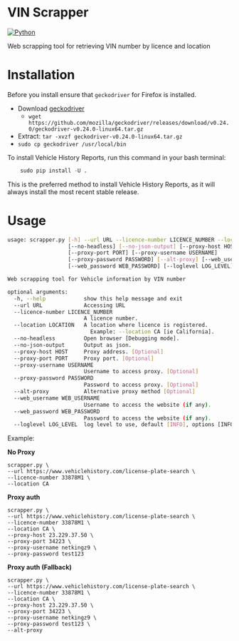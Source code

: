 
# VIN Scrapper

[![Python](https://img.shields.io/badge/Python-3.6%2B-red.svg)](https://www.python.org/downloads/)

Web scrapping tool for retrieving VIN number by licence and location

# Installation

Before you install ensure that `geckodriver` for Firefox is installed.

 - Download [geckodriver](https://github.com/mozilla/geckodriver)
	 -  ```wget https://github.com/mozilla/geckodriver/releases/download/v0.24.0/geckodriver-v0.24.0-linux64.tar.gz```
- Extract: ```tar -xvzf geckodriver-v0.24.0-linux64.tar.gz```
-  `sudo cp geckodriver /usr/local/bin`

To install Vehicle History Reports, run this command in your bash terminal:

```python
    sudo pip install -U .
```

This is the preferred method to install Vehicle History Reports, as it will always install the most recent stable release.

# Usage

```bash
usage: scrapper.py [-h] --url URL --licence-number LICENCE_NUMBER --location LOCATION
                   [--no-headless] [--no-json-output] [--proxy-host HOST]
                   [--proxy-port PORT] [--proxy-username USERNAME]
                   [--proxy-password PASSWORD] [--alt-proxy] [--web_username WEB_USERNAME]
                   [--web_password WEB_PASSWORD] [--loglevel LOG_LEVEL]

Web scrapping tool for Vehicle information by VIN number

optional arguments:
  -h, --help            show this help message and exit
  --url URL             Accessing URL
  --licence-number LICENCE_NUMBER
                        A licence number.
  --location LOCATION   A location where licence is registered.
                          Example: --location CA [ie California].
  --no-headless         Open browser [Debugging mode].
  --no-json-output      Output as json.
  --proxy-host HOST     Proxy address. [Optional]
  --proxy-port PORT     Proxy port. [Optional]
  --proxy-username USERNAME
                        Username to access proxy. [Optional]
  --proxy-password PASSWORD
                        Password to access proxy. [Optional]
  --alt-proxy           Alternative proxy method [Optional]
  --web_username WEB_USERNAME
                        Username to access the website (if any).
  --web_password WEB_PASSWORD
                        Password to access the website (if any).
  --loglevel LOG_LEVEL  log level to use, default [INFO], options [INFO, DEBUG, ERROR]
```

Example:

**No Proxy**
```
scrapper.py \
--url https://www.vehiclehistory.com/license-plate-search \
--licence-number 33878M1 \
--location CA
```

**Proxy auth**
```
scrapper.py \
--url https://www.vehiclehistory.com/license-plate-search \
--licence-number 33878M1 \
--location CA \
--proxy-host 23.229.37.50 \
--proxy-port 34223 \
--proxy-username netkingz9 \
--proxy-password test123
```

**Proxy auth (Fallback)**
```
scrapper.py \
--url https://www.vehiclehistory.com/license-plate-search \
--licence-number 33878M1 \
--location CA \
--proxy-host 23.229.37.50 \
--proxy-port 34223 \
--proxy-username netkingz9 \
--proxy-password test123 \
--alt-proxy
```


